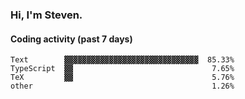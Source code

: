 ### Hi, I'm Steven.

#### Coding activity (past 7 days)
```
Text        ▓▓▓▓▓▓▓▓▓▓▓▓▓▓▓▓▓▓▓▓▓▓▓▓▓▓▓▓▓▓  85.33%
TypeScript  ▓▓                               7.65%
TeX         ▓▓                               5.76%
other                                        1.26%
```
